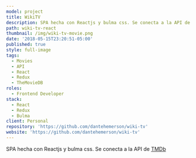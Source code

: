 ```yaml
---
model: project
title: WikiTV
description: SPA hecha con Reactjs y bulma css. Se conecta a la API de TMDb
path: wiki-tv-react
thumbnail: /img/wiki-tv-movie.png
date: '2018-05-15T23:20:51-05:00'
published: true
style: full-image
tags:
  - Movies
  - API
  - React
  - Redux
  - TheMovieDB
roles:
  - Frontend Developer
stack:
  - React
  - Redux
  - Bulma
client: Personal
repository: 'https://github.com/dantehemerson/wiki-tv'
website: 'https://github.com/dantehemerson/wiki-tv'
---
```

SPA hecha con Reactjs y bulma css. Se conecta a la API de [TMDb](https://www.themoviedb.org)

